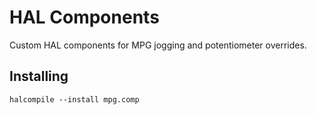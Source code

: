 # HAL Components

Custom HAL components for MPG jogging and potentiometer overrides.

## Installing

`halcompile --install mpg.comp`


